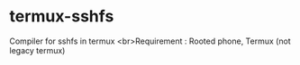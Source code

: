 # termux-sshfs
Compiler for sshfs in termux
<br\>Requirement :
Rooted phone,
Termux (not legacy termux)
